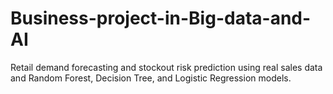 # Business-project-in-Big-data-and-AI
Retail demand forecasting and stockout risk prediction using real sales data and Random Forest, Decision Tree, and Logistic Regression models.
